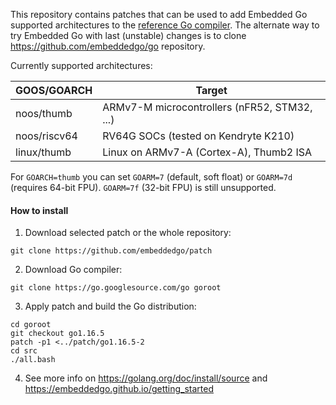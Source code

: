 This repository contains patches that can be used to add Embedded Go supported
architectures to the [reference Go compiler](https://golang.org). The alternate
way to try Embedded Go with last (unstable) changes is to clone https://github.com/embeddedgo/go repository.

Currently supported architectures:

| GOOS/GOARCH  | Target                                       |
| ------------ | -------------------------------------------- |
| noos/thumb   | ARMv7-M microcontrollers (nFR52, STM32, ...) |
| noos/riscv64 | RV64G SOCs (tested on Kendryte K210)         |
| linux/thumb  | Linux on ARMv7-A (Cortex-A), Thumb2 ISA      |

For `GOARCH=thumb` you can set `GOARM=7` (default, soft float) or `GOARM=7d` (requires 64-bit FPU). `GOARM=7f` (32-bit FPU) is still unsupported.

#### How to install

1. Download selected patch or the whole repository:

```
git clone https://github.com/embeddedgo/patch
```

2. Download Go compiler:

```
git clone https://go.googlesource.com/go goroot
```

3. Apply patch and build the Go distribution:

```
cd goroot
git checkout go1.16.5
patch -p1 <../patch/go1.16.5-2
cd src
./all.bash
```

4. See more info on https://golang.org/doc/install/source and https://embeddedgo.github.io/getting_started
